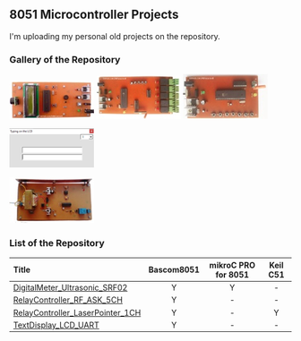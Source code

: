## 8051 Microcontroller Projects
I'm uploading my personal old projects on the repository.

### Gallery of the Repository
![](DigitalMeter_Ultrasonic_SRF02/Pictures/Album.jpg)
![](RelayController_RF_ASK_5CH/Pictures/Album.jpg)
![](RelayController_RF_ASK_5CH/Pictures/Album2.jpg)

![](TextDisplay_LCD_UART/Code_VB6/Album.png)

![](RelayController_LaserPointer_1CH/Pictures/Album.jpg)

### List of the Repository
|Title|Bascom8051|mikroC PRO for 8051|Keil C51|
|:----|:--------:|:-----------------:|:-----------:|
|[DigitalMeter_Ultrasonic_SRF02](DigitalMeter_Ultrasonic_SRF02)|Y|Y|-|
|[RelayController_RF_ASK_5CH](RelayController_RF_ASK_5CH)|Y|-|-|
|[RelayController_LaserPointer_1CH](RelayController_LaserPointer_1CH)|Y|-|Y|
|[TextDisplay_LCD_UART](TextDisplay_LCD_UART)|Y|-|-|
